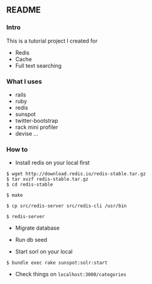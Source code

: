 ## README

### Intro
This is a tutorial project I created for

* Redis
* Cache
* Full text searching

### What I uses 

* rails 
* ruby 
* redis 
* sunspot
* twitter-bootstrap
* rack mini profiler
* devise
...

### How to

* Install redis on your local first

```
$ wget http://download.redis.io/redis-stable.tar.gz
$ tar xvzf redis-stable.tar.gz
$ cd redis-stable

$ make

$ cp src/redis-server src/redis-cli /usr/bin

$ redis-server
```

* Migrate database

* Run db seed

* Start sorl on your local

```
$ bundle exec rake sunspot:solr:start
```

* Check things on ```localhost:3000/categories```
